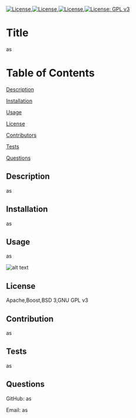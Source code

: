

[![License](https://img.shields.io/badge/License-Apache_2.0-blue.svg)](https://opensource.org/licenses/Apache-2.0),[![License](https://img.shields.io/badge/License-Boost_1.0-lightblue.svg)](https://www.boost.org/LICENSE_1_0.txt),[![License](https://img.shields.io/badge/License-BSD_3--Clause-blue.svg)](https://opensource.org/licenses/BSD-3-Clause),[![License: GPL v3](https://img.shields.io/badge/License-GPLv3-blue.svg)](https://www.gnu.org/licenses/gpl-3.0)
# Title
as

# Table of Contents
[Description](#description)

[Installation](#instalation)

[Usage](#usage)

[License](#license)

[Contributors](#contributors)

[Tests](#tests)

[Questions](#questions)

## Description
as

## Installation
as

## Usage
as

![alt text](./as)

## License
Apache,Boost,BSD 3,GNU GPL v3

## Contribution
as

## Tests
as

## Questions
GitHub: as

Email: as
    